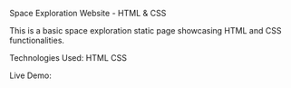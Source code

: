 Space Exploration Website - HTML & CSS

This is a basic space exploration static page showcasing HTML and CSS functionalities.


Technologies Used:
HTML
CSS

Live Demo: